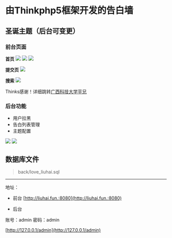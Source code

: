 
# 由Thinkphp5框架开发的告白墙

## 圣诞主题（后台可变更）

### 前台页面

**首页**
![](https://upload-images.jianshu.io/upload_images/12353119-4654ce948e763ffd.png?imageMogr2/auto-orient/strip%7CimageView2/2/w/1240)
![](https://upload-images.jianshu.io/upload_images/12353119-a3f054c1cec8096d.png?imageMogr2/auto-orient/strip%7CimageView2/2/w/1240)
![](https://upload-images.jianshu.io/upload_images/12353119-04067943ba661fc0.png?imageMogr2/auto-orient/strip%7CimageView2/2/w/1240)

**提交页**
![](https://upload-images.jianshu.io/upload_images/12353119-167307e4c08dee0e.png?imageMogr2/auto-orient/strip%7CimageView2/2/w/1240)

**搜索**
![](https://upload-images.jianshu.io/upload_images/12353119-1c455dce345a5f6f.png?imageMogr2/auto-orient/strip%7CimageView2/2/w/1240)

Thinks感谢！详细跳转[广西科技大学平兄](http://pingxonline.com/)

### 后台功能

- 用户拉黑
- 告白列表管理
- 主题配置

![](https://upload-images.jianshu.io/upload_images/12353119-73e15f5d90d24e15.png?imageMogr2/auto-orient/strip%7CimageView2/2/w/1240)
![](https://upload-images.jianshu.io/upload_images/12353119-a6f8196e5ea06041.png?imageMogr2/auto-orient/strip%7CimageView2/2/w/1240)


## 数据库文件

> back/love_liuhai.sql

---

地址：

- 前台
[http://liuhai.fun.:8080](http://liuhai.fun.:8080)

- 后台

账号：admin
密码：admin

[http://127.0.0.1/admin](http://127.0.0.1/admin)

